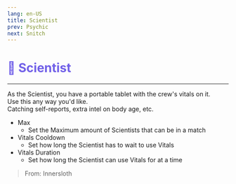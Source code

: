 ```yaml
---
lang: en-US
title: Scientist
prev: Psychic
next: Snitch
---
```


# <font color="#7160e8">🔬 <b>Scientist</b></font> <Badge text="Support" type="tip" vertical="middle"/>
---

As the Scientist, you have a portable tablet with the crew's vitals on it.<br>
Use this any way you'd like.<br>
Catching self-reports, extra intel on body age, etc.
* Max
  * Set the Maximum amount of Scientists that can be in a match
* Vitals Cooldown
  * Set how long the Scientist has to wait to use Vitals
* Vitals Duration
  * Set how long the Scientist can use Vitals for at a time

> From: Innersloth